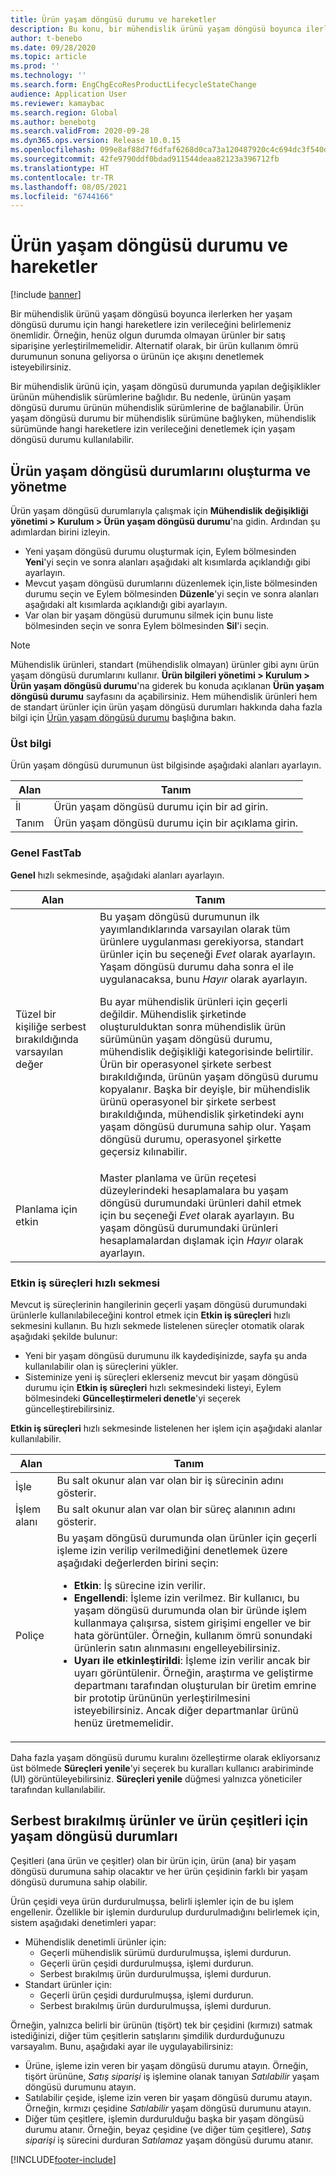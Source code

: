 ```yaml
---
title: Ürün yaşam döngüsü durumu ve hareketler
description: Bu konu, bir mühendislik ürünü yaşam döngüsü boyunca ilerlerken her yaşam döngüsü durumu için hangi hareketlere izin verileceğini nasıl denetleyebileceğinizi açıklamaktadır.
author: t-benebo
ms.date: 09/28/2020
ms.topic: article
ms.prod: ''
ms.technology: ''
ms.search.form: EngChgEcoResProductLifecycleStateChange
audience: Application User
ms.reviewer: kamaybac
ms.search.region: Global
ms.author: benebotg
ms.search.validFrom: 2020-09-28
ms.dyn365.ops.version: Release 10.0.15
ms.openlocfilehash: 099e8af88d7f6dfaf6268d0ca73a120487920c4c694dc3f540d7ef6a21ddd730
ms.sourcegitcommit: 42fe9790ddf0bdad911544deaa82123a396712fb
ms.translationtype: HT
ms.contentlocale: tr-TR
ms.lasthandoff: 08/05/2021
ms.locfileid: "6744166"
---
```

# <a name="product-lifecycle-states-and-transactions"></a>Ürün yaşam döngüsü durumu ve hareketler

[!include [banner](../includes/banner.md)]

Bir mühendislik ürünü yaşam döngüsü boyunca ilerlerken her yaşam döngüsü durumu için hangi hareketlere izin verileceğini belirlemeniz önemlidir. Örneğin, henüz olgun durumda olmayan ürünler bir satış siparişine yerleştirilmemelidir. Alternatif olarak, bir ürün kullanım ömrü durumunun sonuna geliyorsa o ürünün içe akışını denetlemek isteyebilirsiniz.

Bir mühendislik ürünü için, yaşam döngüsü durumunda yapılan değişiklikler ürünün mühendislik sürümlerine bağlıdır. Bu nedenle, ürünün yaşam döngüsü durumu ürünün mühendislik sürümlerine de bağlanabilir. Ürün yaşam döngüsü durumu bir mühendislik sürümüne bağlıyken, mühendislik sürümünde hangi hareketlere izin verileceğini denetlemek için yaşam döngüsü durumu kullanılabilir.

## <a name="create-and-manage-product-lifecycle-states"></a>Ürün yaşam döngüsü durumlarını oluşturma ve yönetme

Ürün yaşam döngüsü durumlarıyla çalışmak için **Mühendislik değişikliği yönetimi \> Kurulum \> Ürün yaşam döngüsü durumu**'na gidin. Ardından şu adımlardan birini izleyin.

- Yeni yaşam döngüsü durumu oluşturmak için, Eylem bölmesinden **Yeni**'yi seçin ve sonra alanları aşağıdaki alt kısımlarda açıklandığı gibi ayarlayın.
- Mevcut yaşam döngüsü durumlarını düzenlemek için,liste bölmesinden durumu seçin ve Eylem bölmesinden **Düzenle**'yi seçin ve sonra alanları aşağıdaki alt kısımlarda açıklandığı gibi ayarlayın.
- Var olan bir yaşam döngüsü durumunu silmek için bunu liste bölmesinden seçin ve sonra Eylem bölmesinden **Sil**'i seçin.

> [!NOTE]
> Mühendislik ürünleri, standart (mühendislik olmayan) ürünler gibi aynı ürün yaşam döngüsü durumlarını kullanır. **Ürün bilgileri yönetimi \> Kurulum \> Ürün yaşam döngüsü durumu**'na giderek bu konuda açıklanan **Ürün yaşam döngüsü durumu** sayfasını da açabilirsiniz. Hem mühendislik ürünleri hem de standart ürünler için ürün yaşam döngüsü durumları hakkında daha fazla bilgi için [Ürün yaşam döngüsü durumu](../pim/product-lifecycle.md) başlığına bakın.

### <a name="header"></a>Üst bilgi

Ürün yaşam döngüsü durumunun üst bilgisinde aşağıdaki alanları ayarlayın.

| Alan | Tanım |
|---|---|
| İl | Ürün yaşam döngüsü durumu için bir ad girin. |
| Tanım | Ürün yaşam döngüsü durumu için bir açıklama girin. |

### <a name="general-fasttab"></a>Genel FastTab

**Genel** hızlı sekmesinde, aşağıdaki alanları ayarlayın.

| Alan | Tanım |
|---|---|
| Tüzel bir kişiliğe serbest bırakıldığında varsayılan değer | Bu yaşam döngüsü durumunun ilk yayımlandıklarında varsayılan olarak tüm ürünlere uygulanması gerekiyorsa, standart ürünler için bu seçeneği *Evet* olarak ayarlayın. Yaşam döngüsü durumu daha sonra el ile uygulanacaksa, bunu *Hayır* olarak ayarlayın.<p>Bu ayar mühendislik ürünleri için geçerli değildir. Mühendislik şirketinde oluşturulduktan sonra mühendislik ürün sürümünün yaşam döngüsü durumu, mühendislik değişikliği kategorisinde belirtilir. Ürün bir operasyonel şirkete serbest bırakıldığında, ürünün yaşam döngüsü durumu kopyalanır. Başka bir deyişle, bir mühendislik ürünü operasyonel bir şirkete serbest bırakıldığında, mühendislik şirketindeki aynı yaşam döngüsü durumuna sahip olur. Yaşam döngüsü durumu, operasyonel şirkette geçersiz kılınabilir.</p> |
| Planlama için etkin | Master planlama ve ürün reçetesi düzeylerindeki hesaplamalara bu yaşam döngüsü durumundaki ürünleri dahil etmek için bu seçeneği *Evet* olarak ayarlayın. Bu yaşam döngüsü durumundaki ürünleri hesaplamalardan dışlamak için *Hayır* olarak ayarlayın. |

### <a name="enabled-business-processes-fasttab"></a>Etkin iş süreçleri hızlı sekmesi

Mevcut iş süreçlerinin hangilerinin geçerli yaşam döngüsü durumundaki ürünlerle kullanılabileceğini kontrol etmek için **Etkin iş süreçleri** hızlı sekmesini kullanın. Bu hızlı sekmede listelenen süreçler otomatik olarak aşağıdaki şekilde bulunur:

- Yeni bir yaşam döngüsü durumunu ilk kaydedişinizde, sayfa şu anda kullanılabilir olan iş süreçlerini yükler.
- Sisteminize yeni iş süreçleri eklerseniz mevcut bir yaşam döngüsü durumu için **Etkin iş süreçleri** hızlı sekmesindeki listeyi, Eylem bölmesindeki **Güncelleştirmeleri denetle**'yi seçerek güncelleştirebilirsiniz.

**Etkin iş süreçleri** hızlı sekmesinde listelenen her işlem için aşağıdaki alanlar kullanılabilir.

| Alan | Tanım |
|---|---|
| İşle | Bu salt okunur alan var olan bir iş sürecinin adını gösterir. |
| İşlem alanı | Bu salt okunur alan var olan bir süreç alanının adını gösterir. |
| Poliçe | Bu yaşam döngüsü durumunda olan ürünler için geçerli işleme izin verilip verilmediğini denetlemek üzere aşağıdaki değerlerden birini seçin:<ul><li>**Etkin**: İş sürecine izin verilir.</li><li>**Engellendi**: İşleme izin verilmez. Bir kullanıcı, bu yaşam döngüsü durumunda olan bir üründe işlem kullanmaya çalışırsa, sistem girişimi engeller ve bir hata görüntüler. Örneğin, kullanım ömrü sonundaki ürünlerin satın alınmasını engelleyebilirsiniz.</li><li>**Uyarı ile etkinleştirildi**: İşleme izin verilir ancak bir uyarı görüntülenir. Örneğin, araştırma ve geliştirme departmanı tarafından oluşturulan bir üretim emrine bir prototip ürününün yerleştirilmesini isteyebilirsiniz. Ancak diğer departmanlar ürünü henüz üretmemelidir.</li></ul> |

Daha fazla yaşam döngüsü durumu kuralını özelleştirme olarak ekliyorsanız üst bölmede **Süreçleri yenile**'yi seçerek bu kuralları kullanıcı arabiriminde (UI) görüntüleyebilirsiniz. **Süreçleri yenile** düğmesi yalnızca yöneticiler tarafından kullanılabilir.

## <a name="lifecycle-states-for-released-products-and-product-variants"></a>Serbest bırakılmış ürünler ve ürün çeşitleri için yaşam döngüsü durumları

Çeşitleri (ana ürün ve çeşitler) olan bir ürün için, ürün (ana) bir yaşam döngüsü durumuna sahip olacaktır ve her ürün çeşidinin farklı bir yaşam döngüsü durumuna sahip olabilir.

Ürün çeşidi veya ürün durdurulmuşsa, belirli işlemler için de bu işlem engellenir. Özellikle bir işlemin durdurulup durdurulmadığını belirlemek için, sistem aşağıdaki denetimleri yapar:

- Mühendislik denetimli ürünler için:
  - Geçerli mühendislik sürümü durdurulmuşsa, işlemi durdurun.
  - Geçerli ürün çeşidi durdurulmuşsa, işlemi durdurun.
  - Serbest bırakılmış ürün durdurulmuşsa, işlemi durdurun.
- Standart ürünler için:
  - Geçerli ürün çeşidi durdurulmuşsa, işlemi durdurun.
  - Serbest bırakılmış ürün durdurulmuşsa, işlemi durdurun.

Örneğin, yalnızca belirli bir ürünün (tişört) tek bir çeşidini (kırmızı) satmak istediğinizi, diğer tüm çeşitlerin satışlarını şimdilik durdurduğunuzu varsayalım. Bunu, aşağıdaki ayar ile uygulayabilirsiniz:

- Ürüne, işleme izin veren bir yaşam döngüsü durumu atayın. Örneğin, tişört ürününe, *Satış siparişi* iş işlemine olanak tanıyan *Satılabilir* yaşam döngüsü durumunu atayın.
- Satılabilir çeşide, işleme izin veren bir yaşam döngüsü durumu atayın. Örneğin, kırmızı çeşidine *Satılabilir* yaşam döngüsü durumunu atayın.
- Diğer tüm çeşitlere, işlemin durdurulduğu başka bir yaşam döngüsü durumu atanır. Örneğin, beyaz çeşidine (ve diğer tüm çeşitlere), *Satış siparişi* iş sürecini durduran *Satılamaz* yaşam döngüsü durumu atanır.

[!INCLUDE[footer-include](../../includes/footer-banner.md)]
